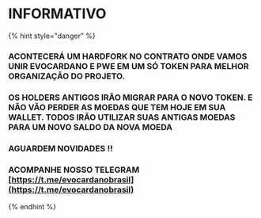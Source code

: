 # INFORMATIVO

{% hint style="danger" %}
### ACONTECERÁ UM HARDFORK NO CONTRATO ONDE VAMOS UNIR  EVOCARDANO E PWE EM UM SÓ TOKEN PARA MELHOR ORGANIZAÇÃO DO PROJETO.&#x20;

### OS HOLDERS ANTIGOS IRÃO MIGRAR PARA O NOVO TOKEN.  E NÃO VÃO PERDER AS MOEDAS QUE TEM HOJE EM SUA WALLET. TODOS IRÃO UTILIZAR SUAS ANTIGAS MOEDAS PARA UM NOVO SALDO DA NOVA MOEDA&#x20;

### AGUARDEM NOVIDADES !!

### ACOMPANHE NOSSO TELEGRAM [https://t.me/evocardanobrasil](https://t.me/evocardanobrasil)


{% endhint %}
